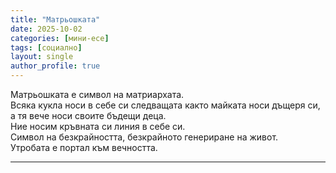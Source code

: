 ```yaml
---
title: "Матрьошката"
date: 2025-10-02
categories: [мини-есе]
tags: [социално]
layout: single
author_profile: true
---
```


<div class="poem3">

Матрьошката е символ на матриархата. <br/> 
Всяка кукла носи в себе си следващата както майката носи дъщеря си, 
 <br/>а тя вече носи своите бъдещи деца. <br/>
Ние носим кръвната си линия в себе си.  <br/>
Символ на безкрайността, безкрайното генериране на живот. <br/>
Утробата е портал към вечността.

<hr/>
</div>